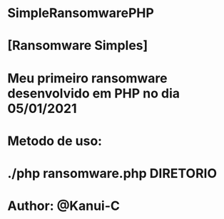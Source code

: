 # SimpleRansomwarePHP
# [Ransomware Simples]
# Meu primeiro ransomware desenvolvido em PHP no dia 05/01/2021
# Metodo de uso:
# ./php ransomware.php DIRETORIO

# Author: @Kanui-C
